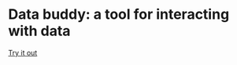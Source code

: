 # Data buddy: a tool for interacting with data

[Try it out](https://ericmuckley.github.io/data-buddy)
